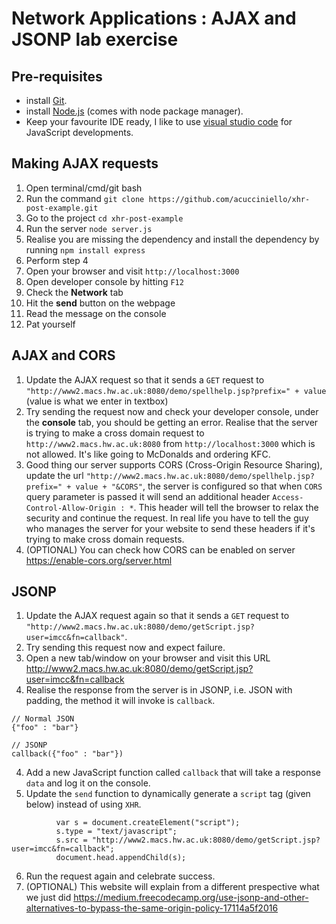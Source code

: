 # Network Applications : AJAX and JSONP lab exercise

## Pre-requisites
- install [Git](https://git-scm.com/).
- install [Node.js](https://nodejs.org/en/) (comes with node package manager).
- Keep your favourite IDE ready, I like to use [visual studio code](https://code.visualstudio.com/) for JavaScript developments.


## Making AJAX requests

1. Open terminal/cmd/git bash 
2. Run the command `git clone https://github.com/acucciniello/xhr-post-example.git`
3. Go to the project `cd xhr-post-example`
4. Run the server `node server.js`
5. Realise you are missing the dependency and install the dependency by running `npm install express`
6. Perform step 4
7. Open your browser and visit `http://localhost:3000`
8. Open developer console by hitting `F12`
9. Check the **Network** tab
10. Hit the **send** button on the webpage
11. Read the message on the console
12. Pat yourself

## AJAX and CORS

1. Update the AJAX request so that it sends a `GET` request to `"http://www2.macs.hw.ac.uk:8080/demo/spellhelp.jsp?prefix=" + value` (value is what we enter in textbox)
2. Try sending the request now and check your developer console, under the **console** tab, you should be getting an error. Realise that the server is trying to make a cross domain request to `http://www2.macs.hw.ac.uk:8080` from `http://localhost:3000` which is not allowed. It's like going to McDonalds and ordering KFC.
3. Good thing our server supports CORS (Cross-Origin Resource Sharing), update the url `"http://www2.macs.hw.ac.uk:8080/demo/spellhelp.jsp?prefix=" + value + "&CORS"`, the server is configured so that when `CORS` query parameter is passed it will send an additional header `Access-Control-Allow-Origin : *`. This header will tell the browser to relax the security and continue the request. In real life you have to tell the guy who manages the server for your website to send these headers if it's trying to make cross domain requests.
4. (OPTIONAL) You can check how CORS can be enabled on server https://enable-cors.org/server.html

## JSONP

1. Update the AJAX request again so that it sends a `GET` request to `"http://www2.macs.hw.ac.uk:8080/demo/getScript.jsp?user=imcc&fn=callback"`.
2. Try sending this request now and expect failure.
3. Open a new tab/window on your browser and visit this URL http://www2.macs.hw.ac.uk:8080/demo/getScript.jsp?user=imcc&fn=callback
3. Realise the response from the server is in JSONP, i.e. JSON with padding, the method it will invoke is `callback`.
```
// Normal JSON
{"foo" : "bar"}

// JSONP
callback({"foo" : "bar"})
```
4. Add a new JavaScript function called `callback` that will take a response `data` and log it on the console.
5. Update the `send` function to dynamically generate a `script` tag (given below) instead of using `XHR`. 
```
          var s = document.createElement("script");
          s.type = "text/javascript";
          s.src = "http://www2.macs.hw.ac.uk:8080/demo/getScript.jsp?user=imcc&fn=callback";
          document.head.appendChild(s);
```
6. Run the request again and celebrate success.
7. (OPTIONAL) This website will explain from a different prespective what we just did https://medium.freecodecamp.org/use-jsonp-and-other-alternatives-to-bypass-the-same-origin-policy-17114a5f2016
